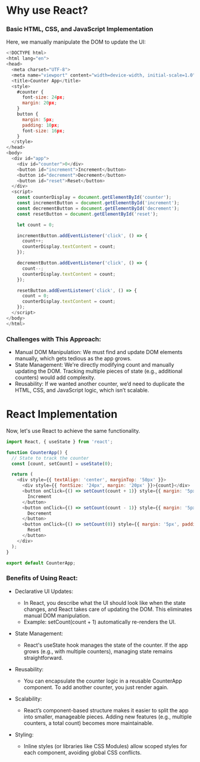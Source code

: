 # Why use React?

### Basic HTML, CSS, and JavaScript Implementation

Here, we manually manipulate the DOM to update the UI:

```javascript
<!DOCTYPE html>
<html lang="en">
<head>
  <meta charset="UTF-8">
  <meta name="viewport" content="width=device-width, initial-scale=1.0">
  <title>Counter App</title>
  <style>
    #counter {
      font-size: 24px;
      margin: 20px;
    }
    button {
      margin: 5px;
      padding: 10px;
      font-size: 16px;
    }
  </style>
</head>
<body>
  <div id="app">
    <div id="counter">0</div>
    <button id="increment">Increment</button>
    <button id="decrement">Decrement</button>
    <button id="reset">Reset</button>
  </div>
  <script>
    const counterDisplay = document.getElementById('counter');
    const incrementButton = document.getElementById('increment');
    const decrementButton = document.getElementById('decrement');
    const resetButton = document.getElementById('reset');

    let count = 0;

    incrementButton.addEventListener('click', () => {
      count++;
      counterDisplay.textContent = count;
    });

    decrementButton.addEventListener('click', () => {
      count--;
      counterDisplay.textContent = count;
    });

    resetButton.addEventListener('click', () => {
      count = 0;
      counterDisplay.textContent = count;
    });
  </script>
</body>
</html>
```

### Challenges with This Approach:

- Manual DOM Manipulation: We must find and update DOM elements manually, which gets tedious as the app grows.
- State Management: We're directly modifying count and manually updating the DOM. Tracking multiple pieces of state (e.g., additional counters) would add complexity.
- Reusability: If we wanted another counter, we’d need to duplicate the HTML, CSS, and JavaScript logic, which isn’t scalable.

# React Implementation

Now, let's use React to achieve the same functionality.

```javascript
import React, { useState } from 'react';

function CounterApp() {
  // State to track the counter
  const [count, setCount] = useState(0);

  return (
    <div style={{ textAlign: 'center', marginTop: '50px' }}>
      <div style={{ fontSize: '24px', margin: '20px' }}>{count}</div>
      <button onClick={() => setCount(count + 1)} style={{ margin: '5px', padding: '10px', fontSize: '16px' }}>
        Increment
      </button>
      <button onClick={() => setCount(count - 1)} style={{ margin: '5px', padding: '10px', fontSize: '16px' }}>
        Decrement
      </button>
      <button onClick={() => setCount(0)} style={{ margin: '5px', padding: '10px', fontSize: '16px' }}>
        Reset
      </button>
    </div>
  );
}

export default CounterApp;
```

### Benefits of Using React:
- Declarative UI Updates:

    - In React, you describe what the UI should look like when the state changes, and React takes care of updating the DOM. This eliminates manual DOM manipulation.
    - Example: setCount(count + 1) automatically re-renders the UI.

- State Management:

    - React's useState hook manages the state of the counter. If the app grows (e.g., with multiple counters), managing state remains straightforward.

- Reusability:

    - You can encapsulate the counter logic in a reusable CounterApp component. To add another counter, you just render <CounterApp /> again.

- Scalability:

    - React’s component-based structure makes it easier to split the app into smaller, manageable pieces. Adding new features (e.g., multiple counters, a total count) becomes more maintainable.

- Styling:

    - Inline styles (or libraries like CSS Modules) allow scoped styles for each component, avoiding global CSS conflicts.